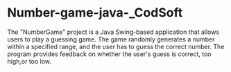 
# Number-game-java-_CodSoft
The "NumberGame" project is a Java Swing-based application that allows users to play a guessing game. The game randomly generates a number within a specified range, and the user has to guess the correct number. The program provides feedback on whether the user's guess is correct, too high,or too low.
